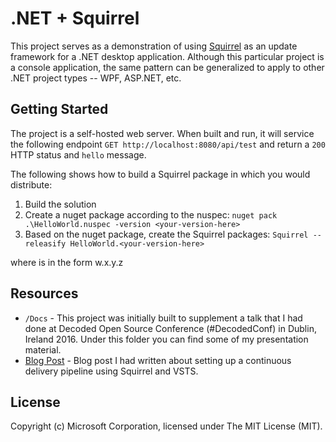 # .NET + Squirrel

This project serves as a demonstration of using [Squirrel](https://github.com/Squirrel/Squirrel.Windows) as an update framework for a .NET desktop application. 
Although this particular project is a console application, the same pattern can be generalized to apply to other .NET project types -- WPF, ASP.NET, etc.

## Getting Started

The project is a self-hosted web server.
When built and run, it will service the following endpoint `GET http://localhost:8080/api/test` and return a `200` HTTP status and `hello` message.

The following shows how to build a Squirrel package in which you would distribute:

1. Build the solution
2. Create a nuget package according to the nuspec: `nuget pack .\HelloWorld.nuspec -version <your-version-here>`
3. Based on the nuget package, create the Squirrel packages: `Squirrel --releasify HelloWorld.<your-version-here>`

where <your-version-here> is in the form w.x.y.z

## Resources

* `/Docs` - This project was initially built to supplement a talk that I had done at Decoded Open Source Conference (#DecodedConf) in Dublin, Ireland 2016. 
Under this folder you can find some of my presentation material.
* [Blog Post](http://www.jasonpoon.ca/2016/02/20/setting-up-continuous-delivery-with-squirrel-and-vsts/) - Blog post I had written about setting up a continuous delivery pipeline using Squirrel and VSTS.

## License

Copyright (c) Microsoft Corporation, licensed under The MIT License (MIT).
